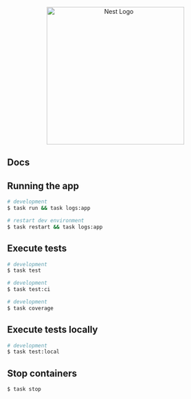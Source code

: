 <p align="center">
  <a href="http://nestjs.com/" target="blank"><img src="https://nestjs.com/img/logo_text.svg" width="320" alt="Nest Logo" /></a>
</p>

## Docs

## Running the app

```bash
# development
$ task run && task logs:app
```

```bash
# restart dev environment
$ task restart && task logs:app
```

## Execute tests

```bash
# development
$ task test
```

```bash
# development
$ task test:ci
```

```bash
# development
$ task coverage
```

## Execute tests locally

```bash
# development
$ task test:local
```

## Stop containers

```bash
$ task stop
```


<!-- <br>
<p align="center">
  <img width="180" src="public/powered_by_mf.png">
</p> -->
